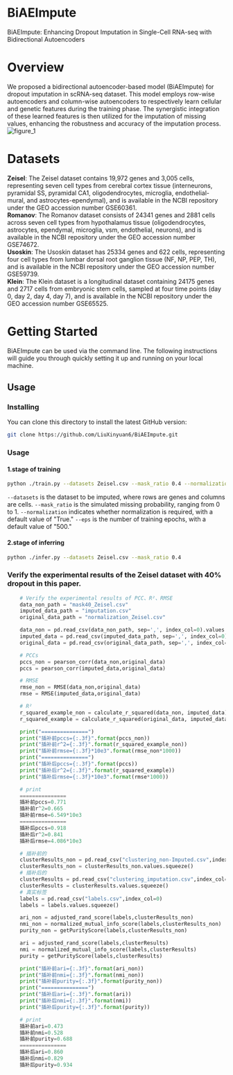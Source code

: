 # BiAEImpute
BiAEImpute: Enhancing Dropout Imputation in Single-Cell RNA-seq with Bidirectional Autoencoders
# Overview
We proposed a bidirectional autoencoder-based model (BiAEImpute) for dropout imputation in scRNA-seq dataset. This model employs row-wise autoencoders and column-wise autoencoders to respectively learn cellular and genetic features during the training phase. The synergistic integration of these learned features is then utilized for the imputation of missing values, enhancing the robustness and accuracy of the imputation process.
![figure_1](https://github.com/user-attachments/assets/97b89162-41a3-4b22-8da7-0504b9f7e641)

# Datasets
**Zeisel**: The Zeisel dataset contains 19,972 genes and 3,005 cells, representing seven cell types from cerebral cortex tissue (interneurons, pyramidal SS, pyramidal CA1, oligodendrocytes, microglia, endothelial-mural, and astrocytes-ependymal), and is available in the NCBI repository under the GEO accession number GSE60361.<br>
**Romanov**: The Romanov dataset consists of 24341 genes and 2881 cells across seven cell types from hypothalamus tissue (oligodendrocytes, astrocytes, ependymal, microglia, vsm, endothelial, neurons), and is available in the NCBI repository under the GEO accession number GSE74672.<br>
**Usoskin**: The Usoskin dataset has 25334 genes and 622 cells, representing four cell types from lumbar dorsal root ganglion tissue (NF, NP, PEP, TH), and is available in the NCBI repository under the GEO accession number GSE59739.<br>
**Klein**: The Klein dataset is a longitudinal dataset containing 24175 genes and 2717 cells from embryonic stem cells, sampled at four time points (day 0, day 2, day 4, day 7), and is available in the NCBI repository under the GEO accession number GSE65525.
# Getting Started
BiAEImpute can be used via the command line. The following instructions will guide you through quickly setting it up and running on your local machine.
## Usage
### Installing
You can clone this directory to install the latest GitHub version:
```bash
git clone https://github.com/LiuXinyuan6/BiAEImpute.git
```
### Usage
#### 1.stage of training
```bash
python ./train.py --datasets Zeisel.csv --mask_ratio 0.4 --normalization True --eps 500
```
```--datasets``` is the dataset to be imputed, where rows are genes and columns are cells.
```--mask_ratio``` is the simulated missing probability, ranging from 0 to 1.
```--normalization``` indicates whether normalization is required, with a default value of "True."
```--eps``` is the number of training epochs, with a default value of "500."
#### 2.stage of inferring
```bash
python ./infer.py --datasets Zeisel.csv --mask_ratio 0.4
```
### Verify the experimental results of the Zeisel dataset with 40% dropout in this paper.
```python
    # Verify the experimental results of PCC、R²、RMSE
    data_non_path = "mask40_Zeisel.csv"
    imputed_data_path = "imputation.csv"
    original_data_path = "normalization_Zeisel.csv"

    data_non = pd.read_csv(data_non_path, sep=',', index_col=0).values
    imputed_data = pd.read_csv(imputed_data_path, sep=',', index_col=0).values
    original_data = pd.read_csv(original_data_path, sep=',', index_col=0).values

    # PCCs
    pccs_non = pearson_corr(data_non,original_data)
    pccs = pearson_corr(imputed_data,original_data)

    # RMSE
    rmse_non = RMSE(data_non,original_data)
    rmse = RMSE(imputed_data,original_data)

    # R²
    r_squared_example_non = calculate_r_squared(data_non, imputed_data)
    r_squared_example = calculate_r_squared(original_data, imputed_data)

    print("===============")
    print("插补前pccs={:.3f}".format(pccs_non))
    print("插补前r^2={:.3f}".format(r_squared_example_non))
    print("插补前rmse={:.3f}*10e3".format(rmse_non*1000))
    print("===============")
    print("插补后pccs={:.3f}".format(pccs))
    print("插补后r^2={:.3f}".format(r_squared_example))
    print("插补后rmse={:.3f}*10e3".format(rmse*1000))
```
```python
    # print
    ===============
    插补前pccs=0.771
    插补前r^2=0.665
    插补前rmse=6.549*10e3
    ===============
    插补后pccs=0.918
    插补后r^2=0.841
    插补后rmse=4.086*10e3
```
```python
    # 插补前的
    clusterResults_non = pd.read_csv("clustering_non-Imputed.csv",index_col=0)
    clusterResults_non = clusterResults_non.values.squeeze()
    # 插补后的
    clusterResults = pd.read_csv("clustering_imputation.csv",index_col=0)
    clusterResults = clusterResults.values.squeeze()
    # 真实标签
    labels = pd.read_csv("labels.csv",index_col=0)
    labels = labels.values.squeeze()

    ari_non = adjusted_rand_score(labels,clusterResults_non)
    nmi_non = normalized_mutual_info_score(labels,clusterResults_non)
    purity_non = getPurityScore(labels,clusterResults_non)

    ari = adjusted_rand_score(labels,clusterResults)
    nmi = normalized_mutual_info_score(labels,clusterResults)
    purity = getPurityScore(labels,clusterResults)

    print("插补前ari={:.3f}".format(ari_non))
    print("插补前nmi={:.3f}".format(nmi_non))
    print("插补前purity={:.3f}".format(purity_non))
    print("===============")
    print("插补后ari={:.3f}".format(ari))
    print("插补后nmi={:.3f}".format(nmi))
    print("插补后purity={:.3f}".format(purity))
```
```python
    # print
    插补前ari=0.473
    插补前nmi=0.528
    插补前purity=0.688
    ===============
    插补后ari=0.860
    插补后nmi=0.829
    插补后purity=0.934
```



